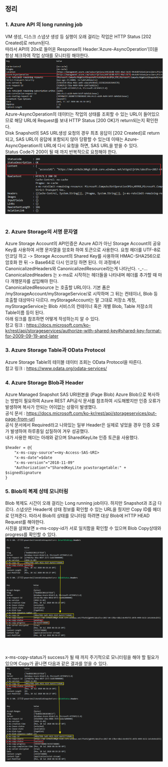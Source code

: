 ## 정리

### 1. Azure API 의 long running job
VM 생성, 디스크 스냅샷 생성 등 실행이 오래 걸리는 작업은 HTTP Status [202 Created]로 return된다.   
따라서 API의 20x로 들어온 Response의 Header.'Azure-AsyncOperation'[0]을 항상 체크하여 작업 상태를 모니터링 해야한다.   
![Alt text](https://github.com/chupark/AzureAPI-DiskBackup/raw/master/img/1.%20azure%20api/1.SnapshotSAS_202%20created.png)    
Azure-AsyncOperation의 데이터는 작업의 상태를 조회할 수 있는 URL이 들어있으므로 해당 URL에 Request를 보내 HTTP Status [200 OK]가 return되는지 확인한다.   
Disk Snapshot의 SAS URL생성 요청의 경우 최초 응답이 [202 Created]로 return 되고, SAS URL이 응답에 포함되지 않아 당황할 수 있는데 이때는 Azure-AsyncOperation의 URL에 다시 요청을 하면, SAS URL을 받을 수 있다.   
 Status Code가 200이 될 때 까지 반복적으로 요청해야 한다.   
![Alt text](https://raw.githubusercontent.com/chupark/AzureAPI-DiskBackup/master/img/1.%20azure%20api/2.SnapshotSAS_200%20ok.png)    
<br>

### 2. Azure Storage의 서명 문자열
Azure Storage Account의 API인증은 Azure AD가 아닌 Storage Account의 공유 Key를 사용하여 서명 문자열을 암호화 하여 토큰으로 사용한다.
요청 헤더를 UTF-8로 인코딩 하고 -> Storage Account의 Shared Key를 사용하여 HMAC-SHA256으로 암호화 한 뒤 -> Base64로 다시 인코딩 하면 된다.
이 과정에서 CanonicalizedHeaders와 CanonicalizedResource라는게 나타난다. -_-...  
CanonicalizedHeaders 는 x-ms로 시작하는 헤더들을 나타내며 헤더를 추가할 때 마다 개행문자를 삽입해야 한다.  
CanonicalizedResource 는 호출할 URL이다. 기본 폼은 /myStorageAccount/myStorageService/로 시작하며 그 뒤는 컨테이너, Blob 등 호출할 대상마다 다르다.
myStorageAccount는 말 그대로 저장소 계정, myStorageService는 Blob 서비스의 컨테이너 혹은 개별 Blob, Table 저장소의 Table이름 등이 된다.  
아래 링크를 참조하면 어떻게 작성하는지 알 수 있다.  
참고 링크 : https://docs.microsoft.com/ko-kr/rest/api/storageservices/authorize-with-shared-key#shared-key-format-for-2009-09-19-and-later

### 3. Azure Storage Table과 OData Protocol
Azure Storage Table의 테이블 데이터 조회는 OData Protocol을 따른다.  
참고 링크 : https://www.odata.org/odata-services/

### 4. Azure Storage Blob과 Header
Azure Managed Snapshot SAS URI원본을 (Page Blob) Azure Blob으로 복사하는 방법이 필요하여 Azure REST API공식 문서를 참조하여 시도해봤지만 인증 오류가 발생하며 복사가 안되는 어이없는 상황이 발생했다.  
공식 문서 : https://docs.microsoft.com/ko-kr/rest/api/storageservices/put-page-from-url  
공식 문서에서 Required라고 나와있는 일부 Header은 실제로 넣었을 경우 인증 오류가 발생하여 하루종일 삽질하여 겨우 성공했다.  
내가 사용한 헤더는 아래와 같으며 SharedKeyLite 인증 토큰을 사용했다.  
````
$header = @{
    "x-ms-copy-source"=<my-Access-SAS-URI>
    "x-ms-date"=$date
    "x-ms-version"="2018-11-09"
    "Authorization"="SharedKeyLite pcwstoragetable:" + $signedSignature
}
````

### 5. Blob의 복제 상테 모니터링
Blob 복제도 시간이 오래 걸리는 Long running job이다. 하지만 Snapshot과 조금 다르다. 스냅샷은 Header에 상태 정보를 확인할 수 있는 URL을 줬지만 Copy ID를 헤더로 던져준다.
따라서 Blob의 상태를 모니터링 하려면 대상 Blob에 HTTP HEAD Request를 해야한다.   
사진을 살펴보면 x-ms-copy-id가 서로 일치함을 확인할 수 있으며 Blob Copy상태와 progress를 확인할 수 있다.   
![Alt text](https://raw.githubusercontent.com/chupark/AzureAPI-DiskBackup/master/img/2.%20blob%20status/1.%20copy%20start.png)    
<br><br>

x-ms-copy-status가 success가 될 때 까지 주기적으로 모니터링을 해야 할 필요가 있으며 Copy가 끝나면 다음과 같은 결과를 얻을 수 있다.
![Alt text](https://github.com/chupark/AzureAPI-DiskBackup/blob/master/img/2.%20blob%20status/2.%20copy%20end.png)    